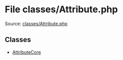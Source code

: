 File classes/Attribute.php
=========
Source: [classes/Attribute.php](https://github.com/PrestaShop/PrestaShop/blob/1.6.1.1/classes/Attribute.php)


Classes
-------

* [AttributeCore](class.AttributeCore)

